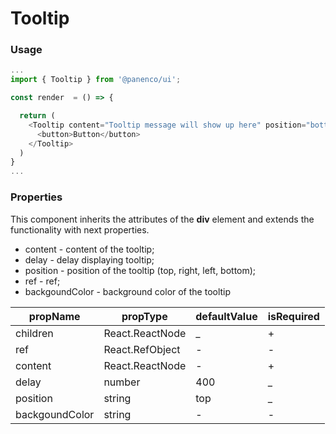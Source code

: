 # Tooltip

### Usage

```js
...
import { Tooltip } from '@panenco/ui';

const render  = () => {

  return (
    <Tooltip content="Tooltip message will show up here" position="bottom">
      <button>Button</button>
    </Tooltip>
  )
}
...
```

<!-- STORY -->

### Properties

This component inherits the attributes of the **div** element and extends the functionality with next properties.

- content - content of the tooltip;
- delay - delay displaying tooltip;
- position - position of the tooltip (top, right, left, bottom);
- ref - ref;
- backgoundColor - background color of the tooltip

| propName       | propType        | defaultValue | isRequired |
| --------       | --------------- | ------------ | ---------- |
| children       | React.ReactNode | \_           | +          |
| ref            | React.RefObject | -            | -          |
| content        | React.ReactNode | -            | +          |
| delay          | number          | 400          | \_         |
| position       | string          | top          | \_         |
| backgoundColor | string          | -            | -          |
